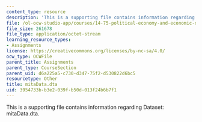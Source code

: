 ```yaml
---
content_type: resource
description: 'This is a supporting file contains information regarding Dataset: mitaData.dta.'
file: /ol-ocw-studio-app/courses/14-75-political-economy-and-economic-development-fall-2012/3954733bb3e2039fb50d013f24b6b7f1_mitaData.dta
file_size: 261678
file_type: application/octet-stream
learning_resource_types:
- Assignments
license: https://creativecommons.org/licenses/by-nc-sa/4.0/
ocw_type: OCWFile
parent_title: Assignments
parent_type: CourseSection
parent_uid: d6a225a5-c730-d347-75f2-d530822d6bc5
resourcetype: Other
title: mitaData.dta
uid: 3954733b-b3e2-039f-b50d-013f24b6b7f1
---
```

This is a supporting file contains information regarding Dataset: mitaData.dta.